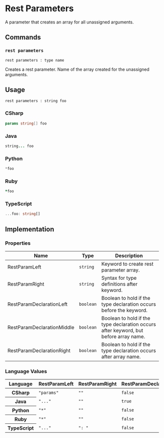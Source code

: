 # Rest Parameters

A parameter that creates an array for all unassigned arguments.


## Commands

### `rest parameters`

`rest parameters : type name`

Creates a rest parameter.
Name of the array created for the unassigned arguments.

## Usage

```gls
rest parameters : string foo
```

### CSharp

```csharp
params string[] foo
```

### Java

```java
string... foo
```
### Python

```python
*foo
```

### Ruby

```ruby
*foo
```

### TypeScript

```typescript
...foo: string[]
```


## Implementation

### Properties

<table>
    <thead>
        <th>Name</th>
        <th>Type</th>
        <th>Description</th>
    </thead>
    <tbody>
        <tr>
            <td>RestParamLeft</td>
            <td><code>string</code></td>
            <td>Keyword to create rest parameter array.</td>
        </tr>
        <tr>
            <td>RestParamRight</td>
            <td><code>string</code></td>
            <td>Syntax for type definitions after keyword.</td>
        </tr>
        <tr>
            <td>RestParamDeclarationLeft</td>
            <td><code>boolean</code></td>
            <td>Boolean to hold if the type declaration occurs before the keyword.</td>
        </tr>
        <tr>
            <td>RestParamDeclarationMiddle</td>
            <td><code>boolean</code></td>
            <td>Boolean to hold if the type declaration occurs after keyword, but before array name.</td>
        </tr>
        <tr>
            <td>RestParamDeclarationRight</td>
            <td><code>boolean</code></td>
            <td>Boolean to hold if the type declaration occurs after array name.</td>
        </tr>
    </tbody>
</table>

### Language Values

<table>
    <thead>
        <th>Language</th>
        <th>RestParamLeft</th>
        <th>RestParamRight</th>
        <th>RestParamDeclarationLeft</th>
        <th>RestParamDeclarationMiddle</th>
        <th>RestParamDeclarationRight</th>
    </thead>
    <tbody>
        <tr>
            <th>CSharp</th>
            <td><code>"params"</code></td>
            <td><code>""</code></td>
            <td><code>false</code></td>
            <td><code>true</code></td>
            <td><code>false</code></td>
        </tr>
        <tr>
            <th>Java</th>
            <td><code>"..."</code></td>
            <td><code>""</code></td>
            <td><code>true</code></td>
            <td><code>false</code></td>
            <td><code>false</code></td>
        </tr>
        <tr>
            <th>Python</th>
            <td><code>"*"</code></td>
            <td><code>""</code></td>
            <td><code>false</code></td>
            <td><code>false</code></td>
            <td><code>false</code></td>
        </tr>
        <tr>
            <th>Ruby</th>
            <td><code>"*"</code></td>
            <td><code>""</code></td>
            <td><code>false</code></td>
            <td><code>false</code></td>
            <td><code>false</code></td>
        </tr>
        <tr>
            <th>TypeScript</th>
            <td><code>"..."</code></td>
            <td><code>": "</code></td>
            <td><code>false</code></td>
            <td><code>false</code></td>
            <td><code>true</code></td>
        </tr>
    </tbody>
</table>
